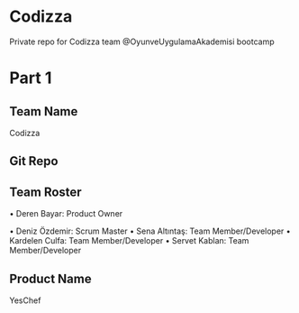 # Codizza 

Private repo for Codizza team @OyunveUygulamaAkademisi bootcamp

# Part 1

## Team Name

Codizza 

## Git Repo

## Team Roster

•	Deren Bayar: Product Owner

•	Deniz Özdemir: Scrum Master
•	Sena Altıntaş: Team Member/Developer
•	Kardelen Culfa: Team Member/Developer
•	Servet Kablan: Team Member/Developer


## Product Name

YesChef


